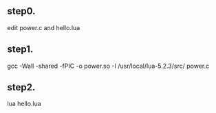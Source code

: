 step0.
----

edit power.c and hello.lua

step1.
----

gcc -Wall -shared -fPIC -o power.so -I /usr/local/lua-5.2.3/src/ power.c

step2.
----

lua hello.lua
